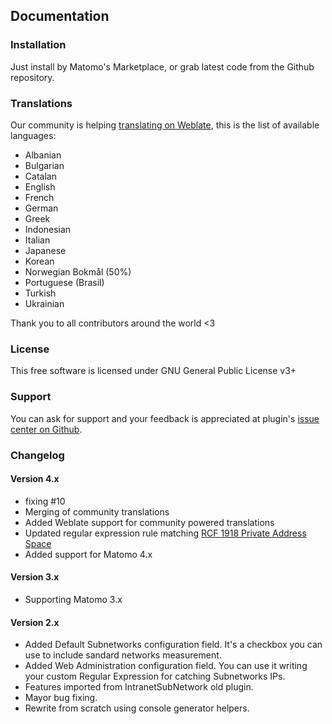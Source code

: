 ## Documentation

### Installation
Just install by Matomo's Marketplace, or grab latest code from the Github repository.

### Translations
Our community is helping [translating on Weblate](https://hosted.weblate.org/projects/matomo/communityplugin-rerintranetsubnetwork/), this is the list of available languages:

- Albanian
- Bulgarian
- Catalan
- English
- French
- German
- Greek
- Indonesian
- Italian
- Japanese
- Korean
- Norwegian Bokmål (50%)
- Portuguese (Brasil)
- Turkish
- Ukrainian

Thank you to all contributors around the world <3

### License
This free software is licensed under GNU General Public License v3+

### Support
You can ask for support and your feedback is appreciated at plugin's [issue center on Github](https://github.com/RegioneER/RerIntranetSubnetwork/issues).

### Changelog

#### Version 4.x
- fixing #10
- Merging of community translations
- Added Weblate support for community powered translations
- Updated regular expression rule matching [RCF 1918 Private Address Space](https://datatracker.ietf.org/doc/html/rfc1918#section-3)
- Added support for Matomo 4.x

#### Version 3.x
- Supporting Matomo 3.x

#### Version 2.x
- Added Default Subnetworks configuration field. It's a checkbox you can use to include sandard networks measurement.
- Added Web Administration configuration field. You can use it writing your custom Regular Expression for catching Subnetworks IPs.
- Features imported from IntranetSubNetwork old plugin.
- Mayor bug fixing.
- Rewrite from scratch using console generator helpers.
